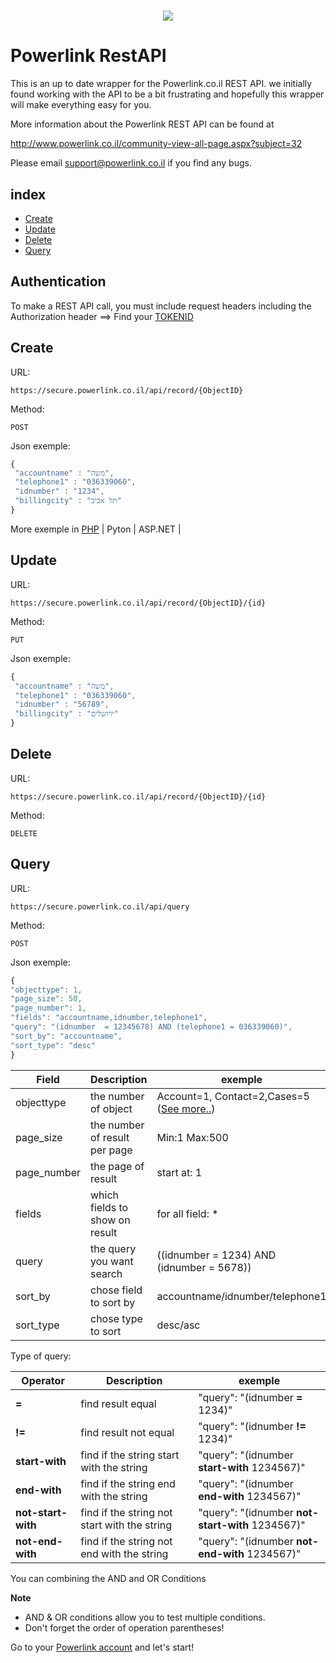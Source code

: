 <h1 align="center"><img src="http://www.powerlink.co.il/blog/wp-content/uploads/2015/07/PowerlinkLOGO1.png"></h1>

# Powerlink RestAPI

This is an up to date wrapper for the Powerlink.co.il REST API. 
we initially found working with the API to be a bit frustrating and hopefully this wrapper will make everything easy for you.

More information about the Powerlink REST API can be found at

http://www.powerlink.co.il/community-view-all-page.aspx?subject=32

Please email support@powerlink.co.il if you find any bugs.

## index

+ <a href="#create">Create</a>
+ <a href="#update">Update</a>
+ <a href="#delete">Delete</a>
+ <a href="#query">Query</a>


## Authentication
To make a REST API call, you must include request headers including the Authorization header ==>
Find your <a href="https://secure.powerlink.co.il/workpad/admin/leadform.aspx">TOKENID<a/>

## Create

URL: 
```
https://secure.powerlink.co.il/api/record/{ObjectID}
```
Method: 
```
POST
```
Json exemple:
```javascript
{
 "accountname" : "משה",
 "telephone1" : "036339060",
 "idnumber" : "1234",
 "billingcity" : "תל אביב"
}
```
More exemple in <a href="\create\create.md">PHP</a> | Pyton | ASP.NET |


## Update

URL: 
```
https://secure.powerlink.co.il/api/record/{ObjectID}/{id}
```
Method: 
```
PUT
```
Json exemple:
```javascript
{
 "accountname" : "משה",
 "telephone1" : "036339060",
 "idnumber" : "56789",
 "billingcity" : "ירושלים"
}
```

## Delete

URL: 
```
https://secure.powerlink.co.il/api/record/{ObjectID}/{id}
```
Method: 
```
DELETE
```

## Query

URL: 
```
https://secure.powerlink.co.il/api/query
```
Method: 
```
POST
```

Json exemple:
```javascript
{
"objecttype": 1,
"page_size": 50,
"page_number": 1,
"fields": "accountname,idnumber,telephone1",
"query": "(idnumber  = 12345678) AND (telephone1 = 036339060)",
"sort_by": "accountname",
"sort_type": "desc"
} 
```

Field | Description | exemple
------|------------ | --------------------
objecttype | the number of object | Account=1,	Contact=2,Cases=5 (<a href="https://secure.powerlink.co.il/_common/viewrecordsystemsettings.aspx?oid=58">See more..</a>)
page_size | the number of result per page | Min:1 Max:500
page_number | the page of result | start at: 1
fields | which fields to show on result | for all field: *
query | the query you want search | ((idnumber  = 1234) AND (idnumber  = 5678))
sort_by | chose field to sort by | accountname/idnumber/telephone1
sort_type | chose type to sort | desc/asc

Type of query:

Operator | Description | exemple
------|------------ | --------------------
**=** | find result equal | "query": "(idnumber  **=** 1234)"
**!=** | find result not equal | "query": "(idnumber  **!=** 1234)"
**start-with** | find if the string start with the string |  "query": "(idnumber **start-with** 1234567)"
**end-with** | find if the string end with the string | "query": "(idnumber **end-with** 1234567)"
**not-start-with** | find if the string not start with the string | "query": "(idnumber **not-start-with** 1234567)"
**not-end-with** | find if the string not end with the string | "query": "(idnumber **not-end-with** 1234567)"

You can combining the AND and OR Conditions

**Note**

+ AND & OR conditions allow you to test multiple conditions.
+ Don't forget the order of operation parentheses!

 Go to your <a href="http://powerlink.co.il">Powerlink account</a> and let's start!
